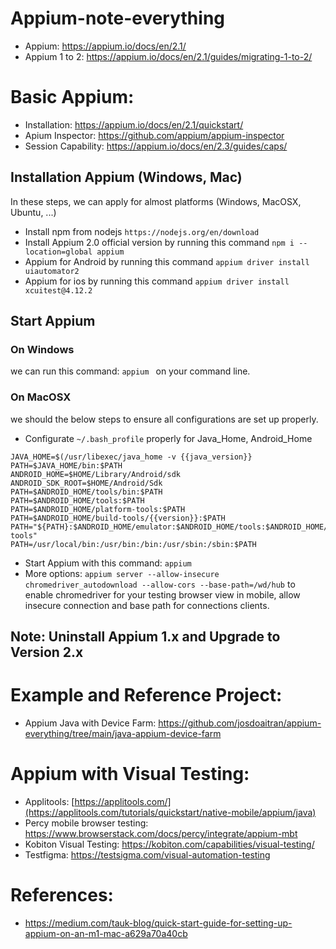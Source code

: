 # Appium-note-everything
- Appium: https://appium.io/docs/en/2.1/
- Appium 1 to 2: https://appium.io/docs/en/2.1/guides/migrating-1-to-2/

# Basic Appium:
- Installation: https://appium.io/docs/en/2.1/quickstart/
- Apium Inspector: https://github.com/appium/appium-inspector
- Session Capability: https://appium.io/docs/en/2.3/guides/caps/

## Installation Appium (Windows, Mac)
In these steps, we can apply for almost platforms (Windows, MacOSX, Ubuntu, ...)
- Install npm from nodejs
`https://nodejs.org/en/download`
- Install Appium 2.0 official version by running this command
`npm i --location=global appium`
- Appium for Android by running this command
`appium driver install uiautomator2 `
- Appium for ios by running this command
`appium driver install xcuitest@4.12.2`

## Start Appium
### On Windows
we can run this command: `appium ` on your command line.
### On MacOSX
we should the below steps to ensure all configurations are set up properly.
- Configurate `~/.bash_profile` properly for Java_Home, Android_Home
```
JAVA_HOME=$(/usr/libexec/java_home -v {{java_version}}
PATH=$JAVA_HOME/bin:$PATH
ANDROID_HOME=$HOME/Library/Android/sdk
ANDROID_SDK_ROOT=$HOME/Android/Sdk
PATH=$ANDROID_HOME/tools/bin:$PATH
PATH=$ANDROID_HOME/tools:$PATH
PATH=$ANDROID_HOME/platform-tools:$PATH
PATH=$ANDROID_HOME/build-tools/{{version}}:$PATH
PATH="${PATH}:$ANDROID_HOME/emulator:$ANDROID_HOME/tools:$ANDROID_HOME/tools/bin:$ANDROID_HOME/platform-tools"
PATH=/usr/local/bin:/usr/bin:/bin:/usr/sbin:/sbin:$PATH
```
- Start Appium with this command: `appium`
- More options: `appium server --allow-insecure chromedriver_autodownload --allow-cors --base-path=/wd/hub` to enable chromedriver for your testing browser view in mobile, allow insecure connection and base path for connections clients.


## Note: Uninstall Appium 1.x and Upgrade to Version 2.x

# Example and Reference Project:
- Appium Java with Device Farm: https://github.com/josdoaitran/appium-everything/tree/main/java-appium-device-farm

# Appium with Visual Testing:
- Applitools: [https://applitools.com/](https://applitools.com/tutorials/quickstart/native-mobile/appium/java)
- Percy mobile browser testing: https://www.browserstack.com/docs/percy/integrate/appium-mbt
- Kobiton Visual Testing: https://kobiton.com/capabilities/visual-testing/
- Testfigma: https://testsigma.com/visual-automation-testing

# References:
- https://medium.com/tauk-blog/quick-start-guide-for-setting-up-appium-on-an-m1-mac-a629a70a40cb
